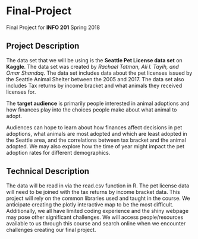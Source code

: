 # Final-Project
Final Project for **INFO 201** Spring 2018

## Project Description
  The data set that we will be using is the **Seattle Pet License data set** on __Kaggle__.  The data set was created by _Rachael Tatman, Ali l. Tayih, and Omar Shandaq_.  The data set includes data about the pet licenses issued by the Seattle Animal Shelter between the 2005 and 2017.  The data set also includes Tax returns by income bracket and what animals they received licenses for.

  The **target audience** is primarily people interested in animal adoptions and how finances play into the choices people make about what animal to adopt.

  Audiences can hope to learn about how finances affect decisions in pet adoptions, what animals are most adopted and which are least adopted in the Seattle area, and the correlations between tax bracket and the animal adopted. We may also explore how the time of year might impact the pet adoption rates for different demographics.

## Technical Description
  The data will be read in via the read.csv function in R.  The pet license data will need to be joined with the tax returns by income bracket data.  This project will rely on the common libraries used and taught in the course.  We anticipate creating the plotly interactive map to be the most difficult. Additionally, we all have limited coding experience and the shiny webpage may pose other significant challenges. We will access people/resources available to us through this course and search online when we encounter challenges creating our final project.
